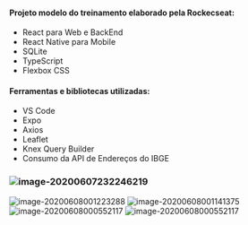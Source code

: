 ####  Projeto modelo do treinamento elaborado pela Rockecseat:

- React para Web e BackEnd
- React Native para Mobile
- SQLite
- TypeScript
- Flexbox CSS

#### Ferramentas e bibliotecas utilizadas:

- VS Code
- Expo
- Axios
- Leaflet
- Knex Query Builder
- Consumo da API de Endereços do IBGE

  



### ![image-20200607232246219](https://i.imgur.com/kFxIwlj.png) 

![image-20200608001223288](https://i.imgur.com/rYCjTTJ.png)
![image-20200608001141375](https://i.imgur.com/rn0To3T.png)
![image-20200608000552117](https://i.imgur.com/S8m9WDE.png)
![image-20200608000552117](https://i.imgur.com/39CPzZG.png)
